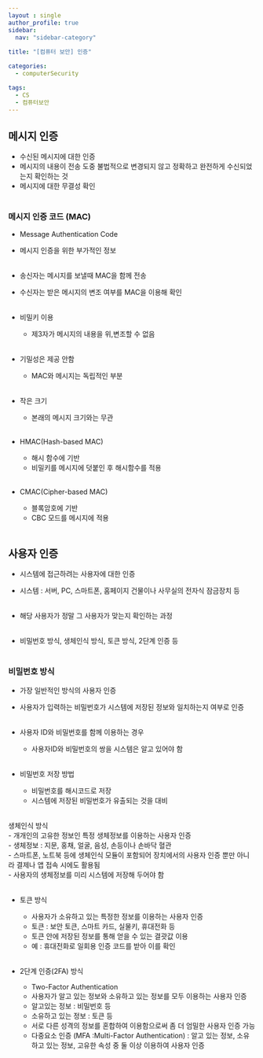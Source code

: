```yaml
---
layout : single
author_profile: true
sidebar: 
  nav: "sidebar-category"
  
title: "[컴퓨터 보안] 인증"

categories:
  - computerSecurity

tags:
  - CS
  - 컴퓨터보안
---
```


## 메시지 인증
- 수신된 메시지에 대한 인증<br>
- 메시지의 내용이 전송 도중 불법적으로 변경되지 않고 정확하고 완전하게 수신되었는지 확인하는 것<br>
- 메시지에 대한 무결성 확인<br><br>

### 메시지 인증 코드 (MAC)
- Message Authentication Code<br>
- 메시지 인증을 위한 부가적인 정보<br><br>

- 송신자는 메시지를 보낼때 MAC을 함께 전송<br>
- 수신자는 받은 메시지의 변조 여부를 MAC을 이용해 확인<br><br>

- 비밀키 이용<br>
	- 제3자가 메시지의 내용을 위,변조할 수 없음<br><br>

- 기밀성은 제공 안함<br>
	- MAC와 메시지는 독립적인 부분<br><br>

- 작은 크기<br>
	- 본래의 메시지 크기와는 무관<br><br>

- HMAC(Hash-based MAC)<br>
	- 해시 함수에 기반<br>
	- 비밀키를 메시지에 덧붙인 후 해시함수를 적용<br><br>

- CMAC(Cipher-based MAC)<br>
	- 블록암호에 기반<br>
	- CBC 모드를 메시지에 적용<br><br>

## 사용자 인증
- 시스템에 접근하려는 사용자에 대한 인증<br>
- 시스템 : 서버, PC, 스마트폰, 홈페이지 건물이나 사무실의 전자식 잠금장치 등<br><br>

- 해당 사용자가 정말 그 사용자가 맞는지 확인하는 과정<br><br>

- 비밀번호 방식, 생체인식 방식, 토큰 방식, 2단계 인증 등<br><br>

### 비밀번호 방식
- 가장 일반적인 방식의 사용자 인증<br>
- 사용자가 입력하는 비밀번호가 시스템에 저장된 정보와 일치하는지 여부로 인증<br><br>

- 사용자 ID와 비밀번호를 함께 이용하는 경우<br>
	- 사용자ID와 비밀번호의 쌍을 시스템은 알고 있어야 함<br><br>

- 비밀번호 저장 방법<br>
	- 비밀번호를 해시코드로 저장<br>
	- 시스템에 저장된 비밀번호가 유출되는 것을 대비<br><br>

생체인식 방식<br>
	- 개개인의 고유한 정보인 특정 생체정보를 이용하는 사용자 인증<br>
	- 생체정보 : 지문, 홍채, 얼굴, 음성, 손등이나 손바닥 혈관<br>
	- 스마트폰, 노트북 등에 생체인식 모듈이 포함되어 장치에서의 사용자 인증 뿐만 아니라 결제나 앱 접속 시에도 활용됨 <br>
	- 사용자의 생체정보를 미리 시스템에 저장해 두어야 함<br><br>

- 토큰 방식<br>
	- 사용자가 소유하고 있는 특정한 정보를 이용하는 사용자 인증<br>
	- 토큰 : 보안 토큰, 스마트 카드, 실물키, 휴대전화 등<br>
	- 토큰 안에 저장된 정보를 통해 얻을 수 있는 결괏값 이용<br>
	- 예 : 휴대전화로 일회용 인증 코드를 받아 이를 확인<br><br>

- 2단계 인증(2FA) 방식<br>
	- Two-Factor Authentication<br>
	- 사용자가 알고 있는 정보와 소유하고 있는 정보를 모두 이용하는 사용자 인증<br>
	- 알고있는 정보 : 비밀번호 등<br>
	- 소유하고 있는 정보 : 토큰 등<br>
	- 서로 다른 성격의 정보를 혼합하여 이용함으로써 좀 더 엄밀한 사용자 인증 가능 <br>
	- 다중요소 인증 (MFA :Multi-Factor Authentication) : 알고 있는 정보, 소유하고 있는 정보, 고유한 속성 중 둘 이상 이용하여 사용자 인증<br><br>
